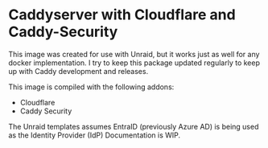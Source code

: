 # Caddyserver with Cloudflare and Caddy-Security

This image was created for use with Unraid, but it works just as well for any docker implementation.
I try to keep this package updated regularly to keep up with Caddy development and releases.

This image is compiled with the following addons:
* Cloudflare
* Caddy Security

The Unraid templates assumes EntraID (previously Azure AD) is being used as the Identity Provider (IdP)
Documentation is WIP.
